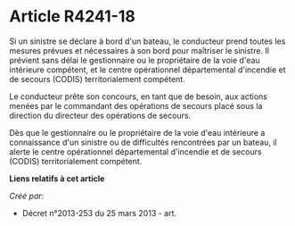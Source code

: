 # Article R4241-18

Si un sinistre se déclare à bord d'un bateau, le conducteur prend toutes les mesures prévues et nécessaires à son bord pour
maîtriser le sinistre. Il prévient sans délai le gestionnaire ou le propriétaire de la voie d'eau intérieure compétent, et le
centre opérationnel départemental d'incendie et de secours (CODIS) territorialement compétent.

Le conducteur prête son concours, en tant que de besoin, aux actions menées par le commandant des opérations de secours placé
sous la direction du directeur des opérations de secours.

Dès que le gestionnaire ou le propriétaire de la voie d'eau intérieure a connaissance d'un sinistre ou de difficultés
rencontrées par un bateau, il alerte le centre opérationnel départemental d'incendie et de secours (CODIS) territorialement
compétent.

**Liens relatifs à cet article**

_Créé par_:

  - Décret n°2013-253 du 25 mars 2013 - art.
